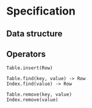 # Specification

## Data structure

## Operators

    Table.insert(Row)

    Table.find(key, value) -> Row
    Index.find(value) -> Row

    Table.remove(key, value)
    Index.remove(value)
